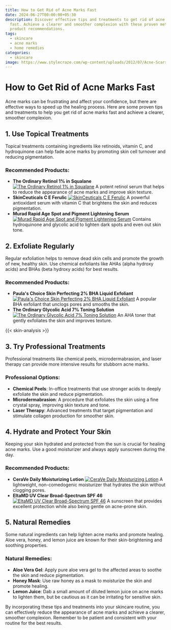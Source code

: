 ```yaml
---
title: How to Get Rid of Acne Marks Fast
date: 2024-06-27T00:00:00+05:30
description: Discover effective tips and treatments to get rid of acne marks
  fast. Achieve a clearer and smoother complexion with these proven methods and
  product recommendations.
tags:
  - skincare
  - acne marks
  - home remedies
categories:
  - skincare
image: https://www.stylecraze.com/wp-content/uploads/2012/07/Acne-Scars--Can-You-Get-Rid-Of-Them-Using-Home-Remedies.jpg
---
```


# How to Get Rid of Acne Marks Fast

Acne marks can be frustrating and affect your confidence, but there are effective ways to speed up the healing process. Here are some proven tips and treatments to help you get rid of acne marks fast and achieve a clearer, smoother complexion.

## 1. **Use Topical Treatments**

Topical treatments containing ingredients like retinoids, vitamin C, and hydroquinone can help fade acne marks by promoting skin cell turnover and reducing pigmentation.

### Recommended Products:
- **The Ordinary Retinol 1% in Squalane**
  [![The Ordinary Retinol 1% in Squalane](https://www.sephora.com/productimages/sku/s2238624-main-zoom.jpg)](https://www.sephora.com/search?keyword=productnotcarried)
  A potent retinol serum that helps to reduce the appearance of acne marks and improve skin texture.
- **SkinCeuticals C E Ferulic**
  [![SkinCeuticals C E Ferulic](https://i5.walmartimages.com/seo/Skinceuticals-C-E-Ferulic-Combination-Antioxidant-Treatment-15ml-0-5oz_893d71a2-31b5-4823-82e7-7ff4870e93b6.a4326ef357a5a5640e2e569c49bc8af2.jpeg?odnHeight=768&odnWidth=768&odnBg=FFFFFF)](https://www.walmart.com/ip/Skinceuticals-C-E-Ferulic-Combination-Antioxidant-Treatment-15ml-0-5oz/129933913)
  A powerful antioxidant serum with vitamin C that brightens the skin and reduces pigmentation.
- **Murad Rapid Age Spot and Pigment Lightening Serum**
  [![Murad Rapid Age Spot and Pigment Lightening Serum](https://www.sephora.com/productimages/sku/s1419936-main-zoom.jpg)](https://www.sephora.com/product/rapid-age-spot-pigment-lightening-serum-deluxe-sample-P388605)
  Contains hydroquinone and glycolic acid to lighten dark spots and even out skin tone.

## 2. **Exfoliate Regularly**

Regular exfoliation helps to remove dead skin cells and promote the growth of new, healthy skin. Use chemical exfoliants like AHAs (alpha hydroxy acids) and BHAs (beta hydroxy acids) for best results.

### Recommended Products:
- **Paula's Choice Skin Perfecting 2% BHA Liquid Exfoliant**
  [![Paula's Choice Skin Perfecting 2% BHA Liquid Exfoliant](https://www.paulaschoice.in/cdn/shop/products/SKU2010.png?v=1674009776)](https://www.paulaschoice.in/products/skin-perfecting-2-bha-liquid-exfoliant)
  A popular BHA exfoliant that unclogs pores and smooths the skin.
- **The Ordinary Glycolic Acid 7% Toning Solution**
  [![The Ordinary Glycolic Acid 7% Toning Solution](https://www.sephora.com/productimages/product/p427406-av-10-zoom.jpg)](https://www.sephora.com/product/the-ordinary-deciem-glycolic-acid-7-toning-solution-P427406)
  An AHA toner that gently exfoliates the skin and improves texture.

 {{< skin-analysis >}}

## 3. **Try Professional Treatments**

Professional treatments like chemical peels, microdermabrasion, and laser therapy can provide more intensive results for stubborn acne marks.

### Professional Options:
- **Chemical Peels**: In-office treatments that use stronger acids to deeply exfoliate the skin and reduce pigmentation.
- **Microdermabrasion**: A procedure that exfoliates the skin using a fine crystal spray, improving skin texture and tone.
- **Laser Therapy**: Advanced treatments that target pigmentation and stimulate collagen production for smoother skin.

## 4. **Hydrate and Protect Your Skin**

Keeping your skin hydrated and protected from the sun is crucial for healing acne marks. Use a good moisturizer and always apply sunscreen during the day.

### Recommended Products:
- **CeraVe Daily Moisturizing Lotion**
  [![CeraVe Daily Moisturizing Lotion](https://cdn1.feelunique.com/img/products/93401/CeraVe_Moisturising_Lotion_473ml_1540978519_main.jpg)](https://www.sephora.co.uk/p/CeraVe-Moisturising-Lotion-473ml)
  A lightweight, non-comedogenic moisturizer that hydrates the skin without clogging pores.
- **EltaMD UV Clear Broad-Spectrum SPF 46**
  [![EltaMD UV Clear Broad-Spectrum SPF 46](https://feelunique.com/cdn-cgi/image/quality=75,format=auto,metadata=none,dpr=1/img/products/93401/CeraVe_Moisturising_Lotion_473ml_1540978519.jpg)](https://www.sephora.co.uk/p/CeraVe-Moisturising-Lotion-473ml)
  A sunscreen that provides excellent protection while also being gentle on acne-prone skin.

## 5. **Natural Remedies**

Some natural ingredients can help lighten acne marks and promote healing. Aloe vera, honey, and lemon juice are known for their skin-brightening and soothing properties.

### Natural Remedies:
- **Aloe Vera Gel**: Apply pure aloe vera gel to the affected areas to soothe the skin and reduce pigmentation.
- **Honey Mask**: Use raw honey as a mask to moisturize the skin and promote healing.
- **Lemon Juice**: Dab a small amount of diluted lemon juice on acne marks to lighten them, but be cautious as it can be irritating for sensitive skin.

By incorporating these tips and treatments into your skincare routine, you can effectively reduce the appearance of acne marks and achieve a clearer, smoother complexion. Remember to be patient and consistent with your routine for the best results.
